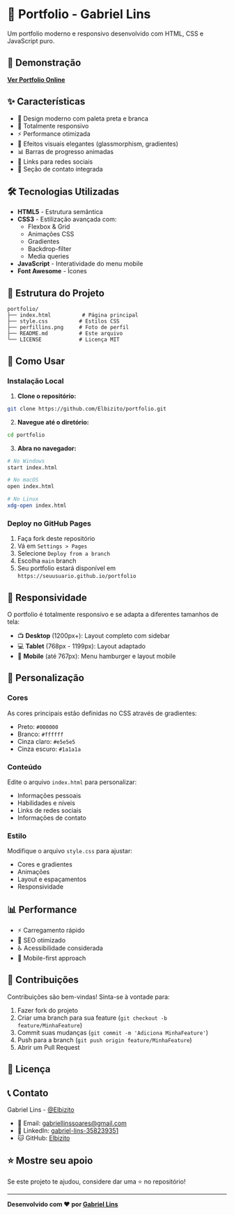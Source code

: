 # 💼 Portfolio - Gabriel Lins

Um portfolio moderno e responsivo desenvolvido com HTML, CSS e JavaScript puro.

## 🚀 Demonstração

**[Ver Portfolio Online](https://elbizito.github.io/portfolio)**

## ✨ Características

- 🎨 Design moderno com paleta preta e branca
- 📱 Totalmente responsivo
- ⚡ Performance otimizada
- 🌟 Efeitos visuais elegantes (glassmorphism, gradientes)
- 📊 Barras de progresso animadas
- 🔗 Links para redes sociais
- 📧 Seção de contato integrada

## 🛠️ Tecnologias Utilizadas

- **HTML5** - Estrutura semântica
- **CSS3** - Estilização avançada com:
  - Flexbox & Grid
  - Animações CSS
  - Gradientes
  - Backdrop-filter
  - Media queries
- **JavaScript** - Interatividade do menu mobile
- **Font Awesome** - Ícones

## 📂 Estrutura do Projeto

```
portfolio/
├── index.html          # Página principal
├── style.css          # Estilos CSS
├── perfillins.png     # Foto de perfil
├── README.md          # Este arquivo
└── LICENSE            # Licença MIT
```

## 🔧 Como Usar

### Instalação Local

1. **Clone o repositório:**
```bash
git clone https://github.com/Elbizito/portfolio.git
```

2. **Navegue até o diretório:**
```bash
cd portfolio
```

3. **Abra no navegador:**
```bash
# No Windows
start index.html

# No macOS
open index.html

# No Linux
xdg-open index.html
```

### Deploy no GitHub Pages

1. Faça fork deste repositório
2. Vá em `Settings > Pages`
3. Selecione `Deploy from a branch`
4. Escolha `main` branch
5. Seu portfolio estará disponível em `https://seuusuario.github.io/portfolio`

## 📱 Responsividade

O portfolio é totalmente responsivo e se adapta a diferentes tamanhos de tela:

- 📺 **Desktop** (1200px+): Layout completo com sidebar
- 💻 **Tablet** (768px - 1199px): Layout adaptado
- 📱 **Mobile** (até 767px): Menu hamburger e layout mobile

## 🎨 Personalização

### Cores
As cores principais estão definidas no CSS através de gradientes:
- Preto: `#000000`
- Branco: `#ffffff`
- Cinza claro: `#e5e5e5`
- Cinza escuro: `#1a1a1a`

### Conteúdo
Edite o arquivo `index.html` para personalizar:
- Informações pessoais
- Habilidades e níveis
- Links de redes sociais
- Informações de contato

### Estilo
Modifique o arquivo `style.css` para ajustar:
- Cores e gradientes
- Animações
- Layout e espaçamentos
- Responsividade

## 📊 Performance

- ⚡ Carregamento rápido
- 🎯 SEO otimizado
- ♿ Acessibilidade considerada
- 📱 Mobile-first approach

## 🤝 Contribuições

Contribuições são bem-vindas! Sinta-se à vontade para:

1. Fazer fork do projeto
2. Criar uma branch para sua feature (`git checkout -b feature/MinhaFeature`)
3. Commit suas mudanças (`git commit -m 'Adiciona MinhaFeature'`)
4. Push para a branch (`git push origin feature/MinhaFeature`)
5. Abrir um Pull Request

## 📄 Licença


## 📞 Contato

Gabriel Lins - [@Elbizito](https://github.com/Elbizito)

- 📧 Email: gabriellinssoares@gmail.com
- 💼 LinkedIn: [gabriel-lins-358239351](https://linkedin.com/in/gabriel-lins-358239351)
- 🐱 GitHub: [Elbizito](https://github.com/Elbizito)

## ⭐ Mostre seu apoio

Se este projeto te ajudou, considere dar uma ⭐ no repositório!

---

**Desenvolvido com ❤️ por [Gabriel Lins](https://github.com/Elbizito)**
